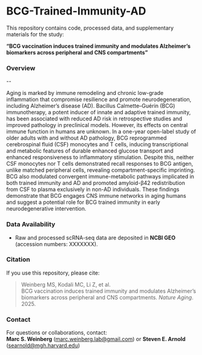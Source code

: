 # BCG-Trained-Immunity-AD

This repository contains code, processed data, and supplementary materials for the study:

**“BCG vaccination induces trained immunity and modulates Alzheimer’s biomarkers across peripheral and CNS compartments”**  


### Overview
--

Aging is marked by immune remodeling and chronic low-grade inflammation that compromise resilience and promote neurodegeneration, including Alzheimer’s disease (AD). Bacillus Calmette–Guérin (BCG) immunotherapy, a potent inducer of innate and adaptive trained immunity, has been associated with reduced AD risk in retrospective studies and improved pathology in preclinical models. However, its effects on central immune function in humans are unknown. In a one-year open-label study of older adults with and without AD pathology, BCG reprogrammed cerebrospinal fluid (CSF) monocytes and T cells, inducing transcriptional and metabolic features of durable enhanced glucose transport and enhanced responsiveness to inflammatory stimulation. Despite this, neither CSF monocytes nor T cells demonstrated recall responses to BCG antigen, unlike matched peripheral cells, revealing compartment-specific imprinting. BCG also modulated convergent immune-metabolic pathways implicated in both trained immunity and AD and promoted amyloid-β42 redistribution from CSF to plasma exclusively in non-AD individuals. These findings demonstrate that BCG engages CNS immune networks in aging humans and suggest a potential role for BCG trained immunity in early neurodegenerative intervention.

### Data Availability

- Raw and processed scRNA-seq data are deposited in **NCBI GEO** (accession numbers: XXXXXXX).  


### Citation

If you use this repository, please cite:

> Weinberg MS, Kodali MC, Li Z, et al.  
> BCG vaccination induces trained immunity and modulates Alzheimer’s biomarkers across peripheral and CNS compartments. *Nature Aging*. 2025.

### Contact

For questions or collaborations, contact:  
**Marc S. Weinberg** (marc.weinberg.lab@gmail.com) or **Steven E. Arnold** (searnold@mgh.harvard.edu)  
